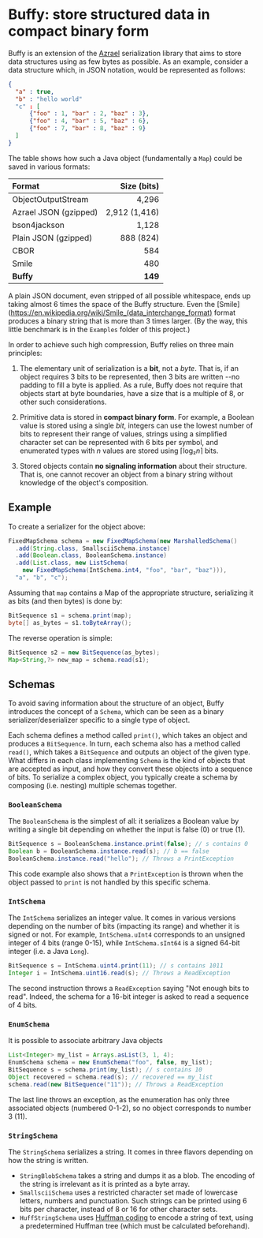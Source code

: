 Buffy: store structured data in compact binary form
===================================================

Buffy is an extension of the [Azrael](https://github.com/sylvainhalle/Azrael) serialization library that aims to store data structures using as few bytes as possible. As an example, consider a data structure which, in JSON notation, would be represented as follows:

```json
{
  "a" : true,
  "b" : "hello world"
  "c" : [
      {"foo" : 1, "bar" : 2, "baz" : 3},
	  {"foo" : 4, "bar" : 5, "baz" : 6},
	  {"foo" : 7, "bar" : 8, "baz" : 9}
  ]
}
```

The table shows how such a Java object (fundamentally a `Map`) could be saved in various formats:

| Format                | Size (bits)   |
| :-------------------- | ------------: |
| ObjectOutputStream    |         4,296 |
| Azrael JSON (gzipped) | 2,912 (1,416) |
| bson4jackson          |         1,128 |
| Plain JSON (gzipped)  |     888 (824) |
| CBOR                  |           584 |
| Smile                 |           480 |
| **Buffy**             |       **149** |

A plain JSON document, even stripped of all possible whitespace, ends up taking almost 6 times the space of the Buffy structure. Even the [Smile](https://en.wikipedia.org/wiki/Smile_(data_interchange_format) format produces a binary string that is more than 3 times larger. (By the way, this little benchmark is in the `Examples` folder of this project.)

In order to achieve such high compression, Buffy relies on three main principles:

1. The elementary unit of serialization is a **bit**, not a *byte*. That is, if an object requires 3 bits to be represented, then 3 bits are written --no padding to fill a byte is applied. As a rule, Buffy does not require that objects start at byte boundaries, have a size that is a multiple of 8, or other such considerations.

2. Primitive data is stored in **compact binary form**. For example, a Boolean value is stored using a single *bit*, integers can use the lowest number of bits to represent their range of values, strings using a simplified character set can be represented with 6 bits per symbol, and enumerated types with *n* values are stored using ⌈log₂*n*⌉ bits.

3. Stored objects contain **no signaling information** about their structure. That is, one cannot recover an object from a binary string without knowledge of the object's composition.

Example
-------

To create a serializer for the object above:

```java
FixedMapSchema schema = new FixedMapSchema(new MarshalledSchema()
  .add(String.class, SmallsciiSchema.instance)
  .add(Boolean.class, BooleanSchema.instance)
  .add(List.class, new ListSchema(
    new FixedMapSchema(IntSchema.int4, "foo", "bar", "baz"))),
  "a", "b", "c");
```

Assuming that `map` contains a Map of the appropriate structure, serializing it as bits (and then bytes) is done by:

```java
BitSequence s1 = schema.print(map);
byte[] as_bytes = s1.toByteArray();
```

The reverse operation is simple:

```java
BitSequence s2 = new BitSequence(as_bytes);
Map<String,?> new_map = schema.read(s1);
```

Schemas
-------

To avoid saving information about the structure of an object, Buffy introduces the concept of a `Schema`, which can be seen as a binary serializer/deserializer specific to a single type of object.

Each schema defines a method called `print()`, which takes an object and produces a `BitSequence`. In turn, each schema also has a method called `read()`, which takes a `BitSequence` and outputs an object of the given type. What differs in each class implementing `Schema` is the kind of objects that are accepted as input, and how they convert these objects into a sequence of bits. To serialize a complex object, you typically create a schema by composing (i.e. nesting) multiple schemas together.

### `BooleanSchema`

The `BooleanSchema` is the simplest of all: it serializes a Boolean value by writing a single bit depending on whether the input is false (0) or true (1).

```java
BitSequence s = BooleanSchema.instance.print(false); // s contains 0
Boolean b = BooleanSchema.instance.read(s); // b == false
BooleanSchema.instance.read("hello"); // Throws a PrintException
```

This code example also shows that a `PrintException` is thrown when the object passed to `print` is not handled by this specific schema.

### `IntSchema`

The `IntSchema` serializes an integer value. It comes in various versions depending on the number of bits (impacting its range) and whether it is signed or not. For example, `IntSchema.uInt4` corresponds to an unsigned integer of 4 bits (range 0-15), while `IntSchema.sInt64` is a signed 64-bit integer (i.e. a Java `Long`).

```java
BitSequence s = IntSchema.uint4.print(11); // s contains 1011
Integer i = IntSchema.uint16.read(s); // Throws a ReadException
```

The second instruction throws a `ReadException` saying "Not enough bits to read". Indeed, the schema for a 16-bit integer is asked to read a sequence of 4 bits.

### `EnumSchema`

It is possible to associate arbitrary Java objects 

```java
List<Integer> my_list = Arrays.asList(3, 1, 4);
EnumSchema schema = new EnumSchema("foo", false, my_list);
BitSequence s = schema.print(my_list); // s contains 10
Object recovered = schema.read(s); // recovered == my_list
schema.read(new BitSequence("11")); // Throws a ReadException
```

The last line throws an exception, as the enumeration has only three associated objects (numbered 0-1-2), so no object corresponds to number 3 (11).

### `StringSchema`

The `StringSchema` serializes a string. It comes in three flavors depending on how the string is written.

- `StringBlobSchema` takes a string and dumps it as a blob. The encoding of the string is irrelevant as it is printed as a byte array.
- `SmallsciiSchema` uses a restricted character set made of lowercase letters, numbers and punctuation. Such strings can be printed using 6 bits per character, instead of 8 or 16 for other character sets.
- `HuffStringSchema` uses [Huffman coding](https://en.m.wikipedia.org/wiki/Huffman_coding) to encode a string of text, using a predetermined Huffman tree (which must be calculated beforehand).


<!-- :wrap=soft:mode=markdown: -->